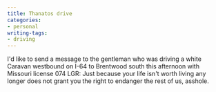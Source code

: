 ```yaml
---
title: Thanatos drive
categories:
- personal
writing-tags:
- driving
---
```


I'd like to send a message to the gentleman who was driving a white Caravan westbound on I-64 to Brentwood south this afternoon with Missouri license 074 LGR: Just because your life isn't worth living any longer does not grant you the right to endanger the rest of us, asshole.
